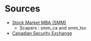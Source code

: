 # Sources
- [Stock Market MBA (SMM)](https://stockmarketmba.com/canadiancompaniesthattradeonusexchanges.php)
  - Scapers : smm_ca and smm_tsx
- [Canadian Security Exchange](https://www.thecse.com/en/listings)
